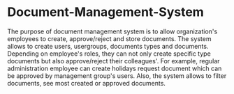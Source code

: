 # Document-Management-System

The purpose of document management system is to allow organization's employees to create, approve/reject and store documents.
The system allows to create users, usergroups, documents types and documents. Depending on employee's roles, they can not only create specific type documents but also approve/reject their colleagues'. For example, regular administration employee can create holidays request document which can be approved by management group's users. Also, the system allows to filter documents, see most created or approved documents. 
